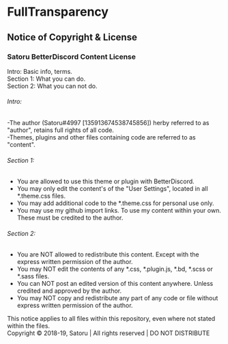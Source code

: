 # FullTransparency


## Notice of Copyright & License
### Satoru BetterDiscord Content License

Intro: Basic info, terms.<br />
Section 1: What you can do.<br />
Section 2: What you can not do.<br />

###### Intro:
-The author (Satoru#4997 [135913674538745856]) herby referred to as "author", retains full rights of all code.<br />
-Themes, plugins and other files containing code are referred to as "content". 

###### Section 1:
* You are allowed to use this theme or plugin with BetterDiscord.
* You may only edit the content's of the "User Settings", located in all *.theme.css files.
* You may add additional code to the *.theme.css for personal use only.
* You may use my github import links. To use my content within your own. These must be credited to the author. 

###### Section 2:
* You are NOT allowed to redistribute this content. Except with the express written permission of the author.
* You may NOT edit the contents of any *.css, *.plugin.js, *.bd, *.scss or *.sass files.
* You can NOT post an edited version of this content anywhere. Unless credited and approved by the author.
* You may NOT copy and redistribute any part of any code or file without express written permission of the author. 

This notice applies to all files within this repository, even where not stated within the files.<br />
Copyright © 2018-19, Satoru | All rights reserved | DO NOT DISTRIBUTE